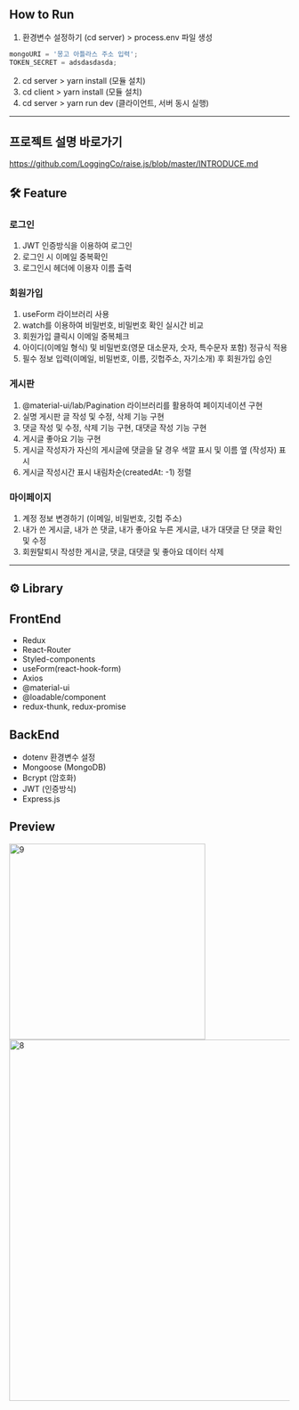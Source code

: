 ## How to Run

1. 환경변수 설정하기 (cd server) > process.env 파일 생성

```javascript
mongoURI = '몽고 아틀라스 주소 입력';
TOKEN_SECRET = adsdasdasda;
```

2. cd server > yarn install (모듈 설치)
3. cd client > yarn install (모듈 설치)
4. cd server > yarn run dev (클라이언트, 서버 동시 실행)

---
## 프로젝트 설명 바로가기

https://github.com/LoggingCo/raise.js/blob/master/INTRODUCE.md

## 🛠 Feature

### 로그인

1. JWT 인증방식을 이용하여 로그인
2. 로그인 시 이메일 중복확인
3. 로그인시 헤더에 이용자 이름 출력

### 회원가입

1. useForm 라이브러리 사용
2. watch를 이용하여 비밀번호, 비밀번호 확인 실시간 비교
3. 회원가입 클릭시 이메일 중복체크
4. 아이디(이메일 형식) 및 비밀번호(영문 대소문자, 숫자, 특수문자 포함) 정규식 적용
5. 필수 정보 입력(이메일, 비밀번호, 이름, 깃헙주소, 자기소개) 후 회원가입 승인

### 게시판

1. @material-ui/lab/Pagination 라이브러리를 활용하여 페이지네이션 구현
2. 실명 게시판 글 작성 및 수정, 삭제 기능 구현
3. 댓글 작성 및 수정, 삭제 기능 구현, 대댓글 작성 기능 구현
4. 게시글 좋아요 기능 구현
5. 게시글 작성자가 자신의 게시글에 댓글을 달 경우 색깔 표시 및 이름 옆 (작성자) 표시
6. 게시글 작성시간 표시 내림차순(createdAt: -1) 정렬

### 마이페이지

1. 계정 정보 변경하기 (이메일, 비밀번호, 깃헙 주소)
2. 내가 쓴 게시글, 내가 쓴 댓글, 내가 좋아요 누른 게시글, 내가 대댓글 단 댓글 확인 및 수정
3. 회원탈퇴시 작성한 게시글, 댓글, 대댓글 및 좋아요 데이터 삭제

---

## ⚙️ Library

## FrontEnd

- Redux
- React-Router
- Styled-components
- useForm(react-hook-form)
- Axios
- @material-ui
- @loadable/component
- redux-thunk, redux-promise

## BackEnd

- dotenv 환경변수 설정
- Mongoose (MongoDB)
- Bcrypt (암호화)
- JWT (인증방식)
- Express.js

## Preview
<img width="352" alt="9" src="https://user-images.githubusercontent.com/109440399/198485975-6bc6a2e0-8cf4-469f-a54c-8db115b31109.png">
<img width="649" alt="8" src="https://user-images.githubusercontent.com/109440399/198485990-54af4724-ecc2-4ab8-9593-46ee3eee7cb4.png">

